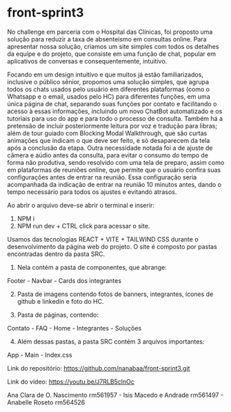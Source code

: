 # front-sprint3

No challenge em parceria com o Hospital das Clínicas, foi proposto uma solução para reduzir a taxa de absenteísmo em consultas online. Para apresentar nossa solução, criamos um site simples com todos os detalhes da equipe e do projeto, que consiste em uma função de chat, popular em aplicativos de conversas e consequentemente, intuitivo.

Focando em um design intuitivo e que muitos já estão familiarizados, inclusive o público sênior,  propomos uma solução simples, que agrupa todos os chats usados pelo usuário em diferentes plataformas (como o Whatsapp e o email, usados pelo HC) para diferentes funções, em uma única página de chat, separando suas funções por contato e facilitando o acesso à essas informações, incluindo um novo ChatBot automatizado e os tutoriais para uso do app e para todo o processo de consulta.
Também há a pretensão de incluir posteriormente leitura por voz e tradução para libras; além de tour guiado com Blocking Modal Walkthrough, que são curtas animações que indicam o que deve ser feito, e só desaparecem da tela após a conclusão da etapa.
Outra necessidade notada foi a de ajuste de câmera e aúdio antes da consulta, para evitar o consumo do tempo de forma não produtiva, sendo resolvido com uma tela de preparo, assim como em plataformas de reuniões online, que permite que o usuário confira suas configurações antes de entrar na reunião. Essa configuração seria acompanhada da indicação de entrar na reunião 10 minutos antes, dando o tempo necessário para todos os ajustes e evitando atrasos.

Ao abrir o arquivo deve-se abrir o terminal e inserir: 
1. NPM i
2. NPM run dev + CTRL click para acessar o site.

Usamos das tecnologias REACT + VITE + TAILWIND CSS durante o desenvolvimento da página web do projeto.
O site é composto por pastas encontradas dentro da pasta SRC.
1. Nela contém a pasta de componentes, que abrange:

Footer - Navbar - Cards dos integrantes


2. Pasta de imagens contendo fotos de banners, integrantes, ícones de github e linkedin e foto do HC.


3. Pasta de páginas, contendo:

Contato - FAQ - Home - Integrantes - Soluções


4. Além dessas pastas, a pasta SRC contém 3 arquivos importantes:

App - Main - Index.css


Link do repositório: https://github.com/nanabaa/front-sprint3.git


Link do vídeo: https://youtu.be/J7RLB5clnOc


Ana Clara de O. Nascimento rm561957 - Isis Macedo e Andrade rm561497 - Anabelle Roseto rm564526
